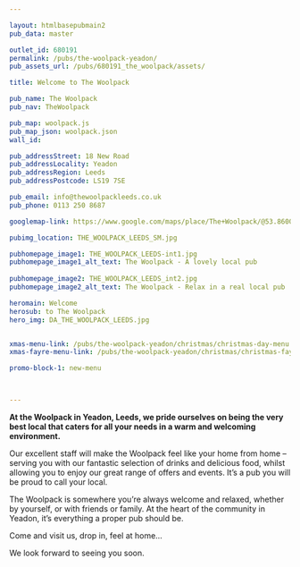 ```yaml
---

layout: htmlbasepubmain2
pub_data: master

outlet_id: 680191
permalink: /pubs/the-woolpack-yeadon/
pub_assets_url: /pubs/680191_the_woolpack/assets/

title: Welcome to The Woolpack

pub_name: The Woolpack
pub_nav: TheWoolpack

pub_map: woolpack.js
pub_map_json: woolpack.json
wall_id:

pub_addressStreet: 18 New Road
pub_addressLocality: Yeadon
pub_addressRegion: Leeds
pub_addressPostcode: LS19 7SE

pub_email: info@thewoolpackleeds.co.uk
pub_phone: 0113 250 8687

googlemap-link: https://www.google.com/maps/place/The+Woolpack/@53.8600466,-1.6939734,17z/data=!4m12!1m6!3m5!1s0x487be2f412eb422b:0x15bcafb10394c767!2sThe+Woolpack!8m2!3d53.8600466!4d-1.6917847!3m4!1s0x487be2f412eb422b:0x15bcafb10394c767!8m2!3d53.8600466!4d-1.6917847

pubimg_location: THE_WOOLPACK_LEEDS_SM.jpg

pubhomepage_image1: THE_WOOLPACK_LEEDS-int1.jpg
pubhomepage_image1_alt_text: The Woolpack - A lovely local pub
 
pubhomepage_image2: THE_WOOLPACK_LEEDS_int2.jpg
pubhomepage_image2_alt_text: The Woolpack - Relax in a real local pub

heromain: Welcome
herosub: to The Woolpack
hero_img: DA_THE_WOOLPACK_LEEDS.jpg


xmas-menu-link: /pubs/the-woolpack-yeadon/christmas/christmas-day-menu.html
xmas-fayre-menu-link: /pubs/the-woolpack-yeadon/christmas/christmas-fayre-menu.html

promo-block-1: new-menu



---
```


**At the Woolpack in Yeadon, Leeds, we pride ourselves on being the very best local that caters for all your needs in a warm and welcoming environment.**

Our excellent staff will make the Woolpack feel like your home from home – serving you with our fantastic selection of drinks and delicious food, whilst allowing you to enjoy our great range of offers and events. It’s a pub you will be proud to call your local.

The Woolpack is somewhere you’re always welcome and relaxed, whether by yourself, or with friends or family. At the heart of the community in Yeadon, it’s everything a proper pub should be. 

Come and visit us, drop in, feel at home… 

We look forward to seeing you soon.

